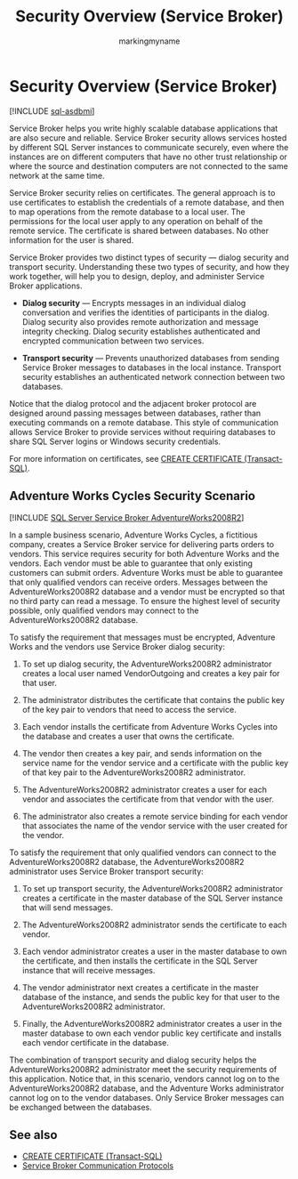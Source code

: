 ﻿---
title: Security Overview (Service Broker)
description: "Service Broker helps you write highly scalable database applications that are also secure and reliable."
ms.prod: sql
ms.technology: configuration
ms.topic: conceptual
author: markingmyname
ms.author: maghan
ms.reviewer: mikeray
ms.date: "03/30/2022"
---

# Security Overview (Service Broker)

[!INCLUDE [sql-asdbmi](../../includes/applies-to-version/sql-asdbmi.md)]

Service Broker helps you write highly scalable database applications that are also secure and reliable. Service Broker security allows services hosted by different SQL Server instances to communicate securely, even where the instances are on different computers that have no other trust relationship or where the source and destination computers are not connected to the same network at the same time.

Service Broker security relies on certificates. The general approach is to use certificates to establish the credentials of a remote database, and then to map operations from the remote database to a local user. The permissions for the local user apply to any operation on behalf of the remote service. The certificate is shared between databases. No other information for the user is shared.

Service Broker provides two distinct types of security — dialog security and transport security. Understanding these two types of security, and how they work together, will help you to design, deploy, and administer Service Broker applications.

  - **Dialog security** — Encrypts messages in an individual dialog conversation and verifies the identities of participants in the dialog. Dialog security also provides remote authorization and message integrity checking. Dialog security establishes authenticated and encrypted communication between two services.

  - **Transport security** — Prevents unauthorized databases from sending Service Broker messages to databases in the local instance. Transport security establishes an authenticated network connection between two databases.

Notice that the dialog protocol and the adjacent broker protocol are designed around passing messages between databases, rather than executing commands on a remote database. This style of communication allows Service Broker to provide services without requiring databases to share SQL Server logins or Windows security credentials.

For more information on certificates, see [CREATE CERTIFICATE (Transact-SQL)](../../t-sql/statements/create-certificate-transact-sql.md).

## Adventure Works Cycles Security Scenario

[!INCLUDE [SQL Server Service Broker AdventureWorks2008R2](../../includes/service-broker-adventureworks-2008-r2.md)]

In a sample business scenario, Adventure Works Cycles, a fictitious company, creates a Service Broker service for delivering parts orders to vendors. This service requires security for both Adventure Works and the vendors. Each vendor must be able to guarantee that only existing customers can submit orders. Adventure Works must be able to guarantee that only qualified vendors can receive orders. Messages between the AdventureWorks2008R2 database and a vendor must be encrypted so that no third party can read a message. To ensure the highest level of security possible, only qualified vendors may connect to the AdventureWorks2008R2 database.

To satisfy the requirement that messages must be encrypted, Adventure Works and the vendors use Service Broker dialog security:

1. To set up dialog security, the AdventureWorks2008R2 administrator creates a local user named VendorOutgoing and creates a key pair for that user.

2. The administrator distributes the certificate that contains the public key of the key pair to vendors that need to access the service.

3. Each vendor installs the certificate from Adventure Works Cycles into the database and creates a user that owns the certificate.

4. The vendor then creates a key pair, and sends information on the service name for the vendor service and a certificate with the public key of that key pair to the AdventureWorks2008R2 administrator.

5. The AdventureWorks2008R2 administrator creates a user for each vendor and associates the certificate from that vendor with the user.

6. The administrator also creates a remote service binding for each vendor that associates the name of the vendor service with the user created for the vendor.

To satisfy the requirement that only qualified vendors can connect to the AdventureWorks2008R2 database, the AdventureWorks2008R2 administrator uses Service Broker transport security:

1. To set up transport security, the AdventureWorks2008R2 administrator creates a certificate in the master database of the SQL Server instance that will send messages.

2. The AdventureWorks2008R2 administrator sends the certificate to each vendor.

3. Each vendor administrator creates a user in the master database to own the certificate, and then installs the certificate in the SQL Server instance that will receive messages.

4. The vendor administrator next creates a certificate in the master database of the instance, and sends the public key for that user to the AdventureWorks2008R2 administrator.

5. Finally, the AdventureWorks2008R2 administrator creates a user in the master database to own each vendor public key certificate and installs each vendor certificate in the database.

The combination of transport security and dialog security helps the AdventureWorks2008R2 administrator meet the security requirements of this application. Notice that, in this scenario, vendors cannot log on to the AdventureWorks2008R2 database, and the Adventure Works administrator cannot log on to the vendor databases. Only Service Broker messages can be exchanged between the databases.

## See also

- [CREATE CERTIFICATE (Transact-SQL)](../../t-sql/statements/create-certificate-transact-sql.md)
- [Service Broker Communication Protocols](service-broker-communication-protocols.md)